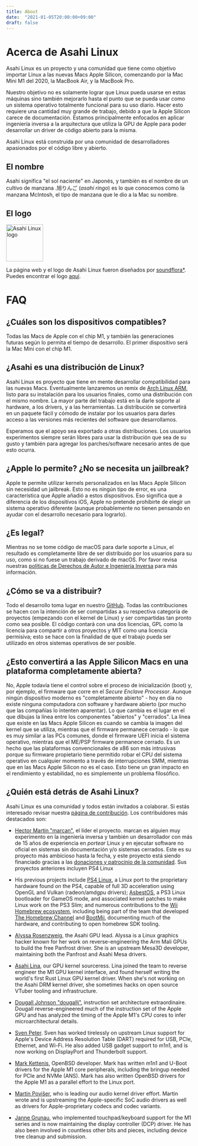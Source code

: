 ```yaml
---
title: About
date:  "2021-01-05T20:00:00+09:00"
draft: false
---
```


# Acerca de Asahi Linux

Asahi Linux es un proyecto y una comunidad que tiene como objetivo importar Linux a las nuevas Macs Apple Silicon, comenzando por la Mac Mini M1 del 2020, la MacBook Air, y la MacBook Pro. 

Nuestro objetivo no es solamente lograr que Linux pueda usarse en estas máquinas sino también mejorarlo hasta el punto que se pueda usar como un sistema operativo totalmente funcional para su uso diario. Hacer esto requiere una cantidad muy grande de trabajo, debido a que la Apple Silicon carece de documentación. Estamos principalmente enfocados en aplicar ingeniería inversa a la arquitectura que utiliza la GPU de Apple para poder desarrollar un driver de código abierto para la misma.

Asahi Linux está construida por una comunidad de desarrolladores apasionados por el código libre y abierto.

## El nombre

Asahi significa "el sol naciente" en Japonés, y también es el nombre de un cultivo de manzana .旭りんご (*asahi ringo*) es lo que conocemos como la manzana McIntosh, el tipo de manzana que le dio a la Mac su nombre.

## El logo

<img src="/img/AsahiLinux_logomark.svg" alt="Asahi Linux logo" width="100">

La página web y el logo de Asahi Linux fueron diseñados por [soundflora*](https://soundflora.tokyo). Puedes encontrar el logo [aquí](https://github.com/AsahiLinux/artwork/tree/main/logos). 

# FAQ

## ¿Cuáles son los dispositivos compatibles?

Todas las Macs de Apple con el chip M1, y también las generaciones futuras según lo permita el tiempo de desarrollo. El primer dispositivo será la Mac Mini con el chip M1. 

## ¿Asahi es una distribución de Linux?

Asahi Linux es proyecto que tiene en mente desarrollar compatibilidad para las nuevas Macs. Eventualmente lanzaremos un remix de [Arch Linux ARM](https://archlinuxarm.org/), listo para su instalación para los usuarios finales, como una distribución con el mismo nombre. La mayor parte del trabajo está en la darle soporte al hardware, a los drivers, y a las herramientas. La distribución se convertirá en un paquete fácil y cómodo de instalar por los usuarios para darles acceso a las versiones más recientes del software que desarrollamos.

Esperamos que el apoyo sea exportado a otras distribuciones. Los usuarios experimentos siempre serán libres para usar la distribución que sea de su gusto y también para agregar los parches/software necesario antes de que esto ocurra.

## ¿Apple lo permite? ¿No se necesita un jailbreak?

Apple te permite utilizar kernels personalizados en las Macs Apple Silicon sin necesidad un jailbreak. Esto no es ningún tipo de error, es una característica que Apple añadió a estos dispositivos. Eso significa que a diferencia de los dispositivos iOS, Apple no pretende prohibirte de elegir un sistema operativo diferente (aunque probablemente no tienen pensando en ayudar con el desarrollo necesario para lograrlo).

## ¿Es legal?

Mientras no se tome código de macOS para darle soporte a Linux, el resultado es completamente libre de ser distribuido por los usuarios para su uso, como si no fuese un trabajo derivado de macOS. Por favor revisa nuestras [políticas de Derechos de Autor e Ingeniería Inversa](/copyright) para más información.

## ¿Cómo se va a distribuir?

Todo el desarrollo toma lugar en nuestro [GitHub](https://github.com/AsahiLinux). Todas las contribuciones se hacen con la intención de ser compartidas a su respectiva categoría de proyectos (empezando con el kernel de Linux) y ser compartidas tan pronto como sea posible. El código contará con una dos licencias, GPL como la licencia para compartir a otros proyectos y MIT como una licencia permisiva; esto se hace con la finalidad de que el trabajo pueda ser utilizado en otros sistemas operativos de ser posible.

## ¿Esto convertirá a las Apple Silicon Macs en una plataforma completamente abierta?

No, Apple todavía tiene el control sobre el proceso de inicialización (boot) y, por ejemplo, el firmware que corre en el *Secure Enclave Processor*. Aunque ningún dispositivo moderno es "completamente abierto" - hoy en día no existe ninguna computadora con software y hardware abierto (por mucho que las compañías lo intenten aparentar). Lo que cambia es el lugar en el que dibujas la línea entre los componentes "abiertos" y "cerrados". La línea que existe en las Macs Apple Silicon es cuando se cambia la imagen del kernel que se utiliza, mientras que el firmware permanece cerrado - lo que es muy similar a las PCs comunes, donde el firmware UEFI inicia el sistema operativo, mientras que el ME/PSP firmware permanece cerrado. Es un hecho que las plataformas convencionales de x86 son más intrusivas porque su firmware propietario tiene permitido robar el CPU del sistema operativo en cualquier momento a través de interrupciones SMM, mientras que en las Macs Apple Silicon no es el caso. Esto tiene un gran impacto en el rendimiento y estabilidad, no es simplemente un problema filosófico.  

## ¿Quién está detrás de Asahi Linux?

Asahi Linux es una comunidad y todos están invitados a colaborar. Si estás interesado revisar nuestra [página de contribución](/contribute-es). Los contribuidores más destacados son:

* [Hector Martin "marcan"](https://github.com/marcan), el líder el proyecto. marcan es alguien muy experimento en la ingeniería inversa y también un desarrollador con más de 15 años de experiencia en *portear* Linux y en ejecutar software no oficial en sistemas sin documentación y/o sistemas cerrados. Este es su proyecto más ambicioso hasta la fecha, y este proyecto está siendo financiado gracias a las [donaciones y patrocinio de la comunidad](/support-es). Sus proyectos anteriores incluyen PS4 Linux

*  His previous projects include [PS4 Linux](https://github.com/fail0verflow/ps4-linux), a Linux port to the proprietary hardware found on the PS4, capable of full 3D acceleration using OpenGL and Vulkan (radeon/amdgpu drivers); [AsbestOS](https://github.com/marcan/asbestos), a PS3 Linux bootloader for GameOS mode, and associated kernel patches to make Linux work on the PS3 Slim; and numerous contributions to the [Wii Homebrew ecosystem](https://wiibrew.org/), including being part of the team that developed [The Homebrew Channel](https://wiibrew.org/wiki/Homebrew_Channel) and [BootMii](https://wiibrew.org/wiki/BootMii), documenting much of the hardware, and contributing to open homebrew SDK tooling.

* [Alyssa Rosenzweig](https://rosenzweig.io/), the Asahi GPU lead. Alyssa is a Linux graphics hacker known for her work on reverse-engineering the Arm Mali GPUs to build the free Panfrost driver. She is an upstream Mesa3D developer, maintaining both the Panfrost and Asahi Mesa drivers.

* [Asahi Lina](https://github.com/asahilina), our GPU kernel sourceress. Lina joined the team to reverse engineer the M1 GPU kernel interface, and found herself writing the world's first Rust Linux GPU kernel driver. When she's not working on the Asahi DRM kernel driver, she sometimes hacks on open source VTuber tooling and infrastructure.

* [Dougall Johnson "dougallj"](https://github.com/dougallj), instruction set architecture extraordinaire. Dougall reverse-engineered much of the instruction set of the Apple GPU and has analyzed the timing of the Apple M1's CPU cores to infer microarchitectural details.

* [Sven Peter](https://github.com/svenpeter42). Sven has worked tirelessly on upstream Linux support for Apple's Device Address Resolution Table (DART) required for USB, PCIe, Ethernet, and Wi-Fi. He also added USB gadget support to m1n1, and is now working on DisplayPort and Thunderbolt support.

* [Mark Kettenis](https://github.com/kettenis), OpenBSD developer. Mark has written m1n1 and U-Boot drivers for the Apple M1 core peripherals, including the bringup needed for PCIe and NVMe (ANS). Mark has also written OpenBSD drivers for the Apple M1 as a parallel effort to the Linux port.

* [Martin Povišer](https://github.com/povik/), who is leading our audio kernel driver effort. Martin wrote and is upstreaming the Apple-specific SoC audio drivers as well as drivers for Apple-proprietary codecs and codec variants.

* [Janne Grunau](https://github.com/jannau), who implemented touchpad/keyboard support for the M1 series and is now maintaining the display controller (DCP) driver. He has also been involved in countless other bits and pieces, including device tree cleanup and submission.
